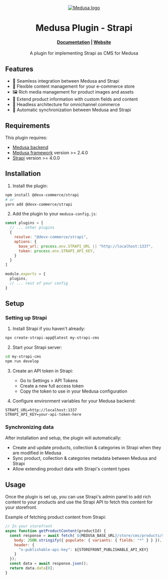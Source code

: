 <p align="center">
  <a href="https://www.medusajs.com">
  <picture>
    <source media="(prefers-color-scheme: dark)" srcset="https://user-images.githubusercontent.com/59018053/229103275-b5e482bb-4601-46e6-8142-244f531cebdb.svg">
    <source media="(prefers-color-scheme: light)" srcset="https://user-images.githubusercontent.com/59018053/229103726-e5b529a3-9b3f-4970-8a1f-c6af37f087bf.svg">
    <img alt="Medusa logo" src="https://user-images.githubusercontent.com/59018053/229103726-e5b529a3-9b3f-4970-8a1f-c6af37f087bf.svg">
    </picture>
  </a>
</p>
<h1 align="center">
  Medusa Plugin - Strapi
</h1>

<h4 align="center">
  <a href="https://docs.medusajs.com">Documentation</a> |
  <a href="https://www.medusajs.com">Website</a>
</h4>

<p align="center">
  A plugin for implementing Strapi as CMS for Medusa
</p>

## Features

- 🔄 Seamless integration between Medusa and Strapi
- 📝 Flexible content management for your e-commerce store
- 🖼️ Rich media management for product images and assets
- 🚀 Extend product information with custom fields and content
- 📱 Headless architecture for omnichannel commerce
- 🔄 Automatic synchronization between Medusa and Strapi

## Requirements

This plugin requires:

- [Medusa backend](https://docs.medusajs.com/development/backend/install)
- [Medusa framework](https://docs.medusajs.com/) version >= 2.4.0
- [Strapi](https://strapi.io/documentation/developer-docs/latest/getting-started/introduction.html) version >= 4.0.0

## Installation

1. Install the plugin:

```bash
npm install @devx-commerce/strapi
# or
yarn add @devx-commerce/strapi
```

2. Add the plugin to your `medusa-config.js`:

```js
const plugins = [
  // ... other plugins
  {
    resolve: "@devx-commerce/strapi",
    options: {
      base_url: process.env.STRAPI_URL || "http://localhost:1337",
      token: process.env.STRAPI_API_KEY,
    }
  }
]

module.exports = {
  plugins,
  // ... rest of your config
}
```

## Setup

### Setting up Strapi

1. Install Strapi if you haven't already:

```bash
npx create-strapi-app@latest my-strapi-cms
```

2. Start your Strapi server:

```bash
cd my-strapi-cms
npm run develop
```

3. Create an API token in Strapi:
   - Go to Settings > API Tokens
   - Create a new full access token
   - Copy the token to use in your Medusa configuration

4. Configure environment variables for your Medusa backend:

```
STRAPI_URL=http://localhost:1337
STRAPI_API_KEY=your-api-token-here
```

### Synchronizing data

After installation and setup, the plugin will automatically:

- Create and update products, collection & categories in Strapi when they are modified in Medusa
- Sync product, collection & categories metadata between Medusa and Strapi
- Allow extending product data with Strapi's content types

## Usage

Once the plugin is set up, you can use Strapi's admin panel to add rich content to your products and use the Strapi API to fetch this content for your storefront.

Example of fetching product content from Strapi:

```js
// In your storefront
async function getProductContent(productId) {
  const response = await fetch(`${MEDUSA_BASE_URL}/store/cms/products/${productId}`, {
    body: JSON.stringify({ populate: { variants: { fields: "*" } } }),
    header: {
      "x-publishable-api-key": ${STOREFRONT_PUBLISHABLE_API_KEY}
    }
  });
  const data = await response.json();
  return data.data[0];
}
```
